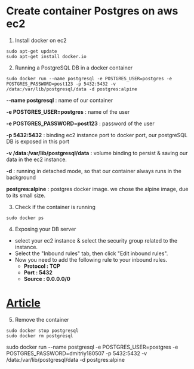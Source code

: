 # Create container Postgres on aws ec2 #

1) Install docker on ec2
```
sudo apt-get update
sudo apt-get install docker.io
``` 
2) Running a PostgreSQL DB in a docker container
```
sudo docker run --name postgresql -e POSTGRES_USER=postgres -e POSTGRES_PASSWORD=post123 -p 5432:5432 -v /data:/var/lib/postgresql/data -d postgres:alpine
```
**--name postgresql** : name of our container

**-e POSTGRES_USER=postgres** : name of the user

**-e POSTGRES_PASSWORD=post123** : password of the user

**-p 5432:5432** : binding ec2 instance port to docker port, our postgreSQL DB is exposed in this port

**-v /data:/var/lib/postgresql/data** : volume binding to persist & saving our data in the ec2 instance.

**-d** : running in detached mode, so that our container always runs in the background

**postgres:alpine** : postgres docker image. we chose the alpine image, due to its small size.

3) Check if the container is running
```
sudo docker ps
```
4) Exposing your DB server

- select your ec2 instance & select the security group related to the instance.
- Select the "Inbound rules" tab, then click "Edit inbound rules".
- Now you need to add the following rule to your inbound rules.
  - **Protocol : TCP**
  - **Port : 5432**
  - **Source : 0.0.0.0/0**

# [Article](https://dev.to/amedd/dockerize-a-postgresql-database-in-an-aws-ec2-instance-5dej) #

5) Remove the container
```
sudo docker stop postgresql
sudo docker rm postgresql
```
sudo docker run --name postgresql -e POSTGRES_USER=postgres -e POSTGRES_PASSWORD=dmitriy180507 -p 5432:5432 -v /data:/var/lib/postgresql/data -d postgres:alpine